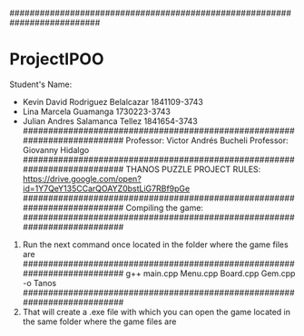 ##########################################################################
# ProjectIPOO
Student's Name:
- Kevin David Rodriguez Belalcazar  1841109-3743
- Lina Marcela Guamanga             1730223-3743
- Julian Andres Salamanca Tellez    1841654-3743
########################################################################## 
Professor: Victor Andrés Bucheli
Professor: Giovanny Hidalgo
########################################################################## 
THANOS PUZZLE PROJECT
RULES:
https://drive.google.com/open?id=1Y7QeY135CCarQOAYZ0bstLiG7RBf9pGe
########################################################################## 
Compiling the game:
##########################################################################
1. Run the next command once located in the folder where the game files are
##########################################################################
g++ main.cpp Menu.cpp Board.cpp Gem.cpp -o Tanos
########################################################################## 
2. That will create a .exe file with which you can open the game located in
the same folder where the game files are
